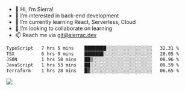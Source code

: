 - 👋 Hi, I’m Sierra!
- 👀 I’m interested in back-end development
- 🌱 I’m currently learning React, Serverless, Cloud
- 💞️ I’m looking to collaborate on learning
- 📫 Reach me via git@sierrac.dev

<!--START_SECTION:waka-->

```txt
TypeScript   7 hrs 5 mins    ████████░░░░░░░░░░░░░░░░░   32.31 %
TSX          6 hrs 9 mins    ███████░░░░░░░░░░░░░░░░░░   28.05 %
JSON         1 hrs 58 mins   ██▒░░░░░░░░░░░░░░░░░░░░░░   08.96 %
JavaScript   1 hrs 53 mins   ██░░░░░░░░░░░░░░░░░░░░░░░   08.59 %
Terraform    1 hrs 28 mins   █▓░░░░░░░░░░░░░░░░░░░░░░░   06.65 %
```

<!--END_SECTION:waka-->


![](https://hit.yhype.me/github/profile?user_id=7351311)
